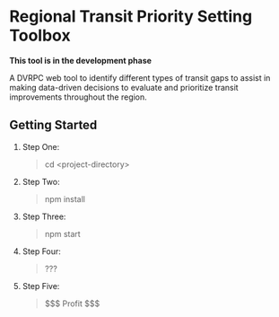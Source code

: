 # Regional Transit Priority Setting Toolbox

**This tool is in the development phase**

A DVRPC web tool to identify different types of transit gaps to assist in making data-driven decisions to evaluate and prioritize transit improvements throughout the region. 

## **Getting Started**

1. Step One:
    > cd \<project-directory\>
1. Step Two:
    > npm install

2. Step Three:
    > npm start
3. Step Four:
    > ???
1. Step Five:
    > \$\$\$ Profit \$\$\$